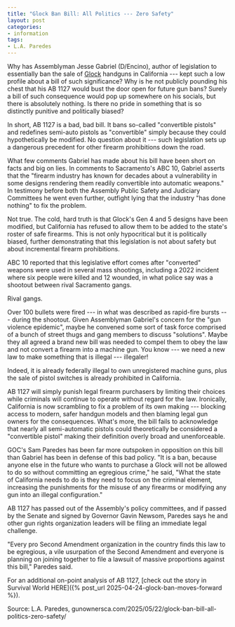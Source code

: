 ```yaml
---
title: "Glock Ban Bill: All Politics --- Zero Safety"
layout: post
categories:
- information
tags:
- L.A. Paredes
---
```


Why has Assemblyman Jesse Gabriel (D/Encino), author of legislation to essentially ban the sale of [Glock](https://us.glock.com/) handguns in California --- kept such a low profile about a bill of such significance? Why is he not publicly pounding his chest that his AB 1127 would bust the door open for future gun bans?  Surely a bill of such consequence would pop up somewhere on his socials, but there is absolutely nothing. Is there no pride in something that is so distinctly punitive and politically biased?

In short, AB 1127 is a bad, bad bill.  It bans so-called "convertible pistols" and redefines semi-auto pistols as "convertible" simply because they could hypothetically be modified. No question about it --- such legislation sets up a dangerous precedent for other firearm prohibitions down the road.

What few comments Gabriel has made about his bill have been short on facts and big on lies.  In comments to Sacramento's ABC 10, Gabriel asserts that the "firearm industry has known for decades about a vulnerability in some designs rendering them readily convertible into automatic weapons."  In testimony before both the Assembly Public Safety and Judiciary Committees he went even further, outfight lying that the industry "has done nothing" to fix the problem.

Not true.  The cold, hard truth is that Glock's Gen 4 and 5 designs have been modified, but California has refused to allow them to be added to the state's roster of safe firearms. This is not only hypocritical but it is politically biased, further demonstrating that this legislation is not about safety but about incremental firearm prohibitions.

ABC 10 reported that this legislative effort comes after "converted" weapons were used in several mass shootings, including a 2022 incident where six people were killed and 12 wounded, in what police say was a shootout between rival Sacramento gangs.

Rival gangs.

Over 100 bullets were fired --- in what was described as rapid-fire bursts --- during the shootout.  Given Assemblyman Gabriel's concern for the "gun violence epidemic", maybe he convened some sort of task force comprised of a bunch of street thugs and gang members to discuss "solutions".  Maybe they all agreed a brand new bill was needed to compel them to obey the law and not convert a firearm into a machine gun.  You know --- we need a new law to make something that is illegal --- illegaler!

Indeed, it is already federally illegal to own unregistered machine guns, plus the sale of pistol switches is already prohibited in California.

AB 1127 will simply punish legal firearm purchasers by limiting their choices while criminals will continue to operate without regard for the law. Ironically, California is now scrambling to fix a problem of its own making --- blocking access to modern, safer handgun models and then blaming legal gun owners for the consequences. What's more, the bill fails to acknowledge that nearly all semi-automatic pistols could theoretically be considered a "convertible pistol" making their definition overly broad and unenforceable.

GOC's Sam Paredes has been far more outspoken in opposition on this bill than Gabriel has been in defense of this bad policy.  "It is a ban, because anyone else in the future who wants to purchase a Glock will not be allowed to do so without committing an egregious crime," he said, "What the state of California needs to do is they need to focus on the criminal element, increasing the punishments for the misuse of any firearms or modifying any gun into an illegal configuration."

AB 1127 has passed out of the Assembly's policy committees, and if passed by the Senate and signed by Governor Gavin Newsom, Paredes says he and other gun rights organization leaders will be filing an immediate legal challenge.

"Every pro Second Amendment organization in the country finds this law to be egregious, a vile usurpation of the Second Amendment and everyone is planning on joining together to file a lawsuit of massive proportions against this bill," Paredes said.

For an additional on-point analysis of AB 1127, [check out the story in Survival World HERE]({% post_url 2025-04-24-glock-ban-moves-forward %}).

Source: L.A. Paredes, gunownersca.com/2025/05/22/glock-ban-bill-all-politics-zero-safety/
